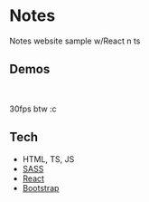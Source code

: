 # Notes
Notes website sample w/React n ts

## Demos
<div align="center">
  <img src="" />
</div><br>

<p>30fps btw :c</p>

## Tech
* HTML, TS, JS
* [SASS](https://sass-lang.com/)
* [React](https://es.reactjs.org/)
* [Bootstrap](https://getbootstrap.com/)
